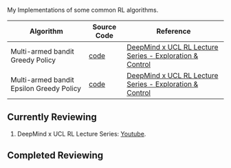My Implementations of some common RL algorithms.

| Algorithm | Source Code | Reference |
|------------|----------------|---------------|
| Multi-armed bandit Greedy Policy | [code](./src/exploration_&_control/multi_armed_bandit_greedy.py) | [DeepMind x UCL RL Lecture Series - Exploration & Control](https://www.youtube.com/watch?v=aQJP3Z2Ho8U&list=PLqYmG7hTraZDVH599EItlEWsUOsJbAodm&index=2&pp=iAQB) | 
| Multi-armed bandit Epsilon Greedy Policy | [code](./src/exploration_&_control/multi_armed_bandit_epsilon_greedy.py) | [DeepMind x UCL RL Lecture Series - Exploration & Control](https://www.youtube.com/watch?v=aQJP3Z2Ho8U&list=PLqYmG7hTraZDVH599EItlEWsUOsJbAodm&index=2&pp=iAQB) |


## Currently Reviewing

1. DeepMind x UCL RL Lecture Series: [Youtube](https://www.youtube.com/playlist?list=PLqYmG7hTraZDVH599EItlEWsUOsJbAodm).

## Completed Reviewing
